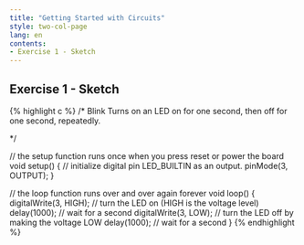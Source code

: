```yaml
---
title: "Getting Started with Circuits"
style: two-col-page
lang: en
contents:
- Exercise 1 - Sketch
---
```


## Exercise 1 - Sketch

{% highlight c  %}
/*
Blink
Turns on an LED on for one second, then off for one second, repeatedly.

*/

// the setup function runs once when you press reset or power the board
void setup() {
    // initialize digital pin LED_BUILTIN as an output.
    pinMode(3, OUTPUT);
}

// the loop function runs over and over again forever
void loop() {
    digitalWrite(3, HIGH);  // turn the LED on (HIGH is the voltage level)
    delay(1000);            // wait for a second
    digitalWrite(3, LOW);   // turn the LED off by making the voltage LOW
    delay(1000);            // wait for a second
}
{% endhighlight %}

